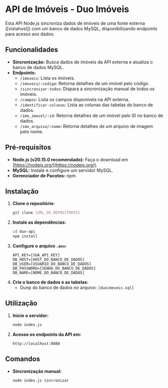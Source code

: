 # API de Imóveis - Duo Imóveis

Esta API Node.js sincroniza dados de imóveis de uma fonte externa ([vistahost]) com um banco de dados MySQL, disponibilizando endpoints para acesso aos dados.

## Funcionalidades

- **Sincronização:** Busca dados de imóveis da API externa e atualiza o banco de dados MySQL.
- **Endpoints:** 
    - `/imoveis`: Lista os imóveis.
    - `/imoveis/:codigo`: Retorna detalhes de um imóvel pelo código.
    - `/sincronizar-todos`: Dispara a sincronização manual de todos os imóveis.
    - `/campos`: Lista os campos disponíveis na API externa.
    - `/identificar-colunas`: Lista as colunas das tabelas do banco de dados.
    - `/imo_imovel/:id`: Retorna detalhes de um imóvel pelo ID no banco de dados.
    - `/imo_arquivo/:nome`: Retorna detalhes de um arquivo de imagem pelo nome.

## Pré-requisitos

- **Node.js (v20.15.0 recomendado):** Faça o download em [https://nodejs.org/](https://nodejs.org/).
- **MySQL:** Instale e configure um servidor MySQL.
- **Gerenciador de Pacotes:** npm

## Instalação

1. **Clone o repositório:**
   ```bash
   git clone [URL_DO_REPOSITORIO]
   ```
2. **Instale as dependências:**
   ```bash
   cd duo-api
   npm install
   ```
3. **Configure o arquivo `.env`:**
   ```
   API_KEY=[SUA_API_KEY]
   DB_HOST=[HOST_DO_BANCO_DE_DADOS]
   DB_USER=[USUARIO_DO_BANCO_DE_DADOS]
   DB_PASSWORD=[SENHA_DO_BANCO_DE_DADOS]
   DB_NAME=[NOME_DO_BANCO_DE_DADOS]
   ```
4. **Crie o banco de dados e as tabelas:**
    - Dunp do banco de dados no arquivo: `[duoimoveis.sql]`

## Utilização

1. **Inicie o servidor:**
   ```bash
   node index.js
   ```
2. **Acesse os endpoints da API em:**
   ```
   http://localhost:8080
   ```

## Comandos

- **Sincronização manual:**
   ```bash
   node index.js sincronizar
   ```